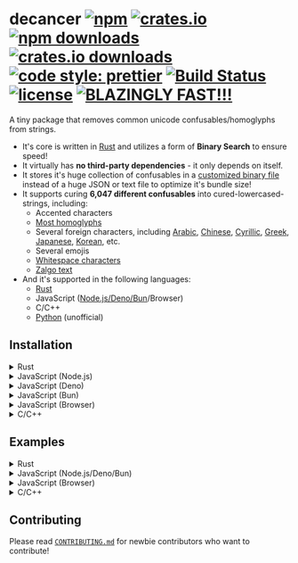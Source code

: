 # decancer [![npm][npm-image]][npm-url] [![crates.io][crates-io-image]][crates-io-url] [![npm downloads][downloads-image]][downloads-url] [![crates.io downloads][crates-io-downloads-image]][crates-io-url] [![code style: prettier][prettier-image]][prettier-url] [![Build Status][ci-image]][ci-url] [![license][github-license-image]][github-license-url] [![BLAZINGLY FAST!!!][blazingly-fast-image]][blazingly-fast-url]

[crates-io-image]: https://img.shields.io/crates/v/decancer?style=flat-square
[crates-io-downloads-image]: https://img.shields.io/crates/d/decancer?style=flat-square
[crates-io-url]: https://crates.io/crates/decancer
[npm-image]: https://img.shields.io/npm/v/decancer.svg?style=flat-square
[npm-url]: https://npmjs.org/package/decancer
[downloads-image]: https://img.shields.io/npm/dm/decancer.svg?style=flat-square
[downloads-url]: https://npmjs.org/package/decancer
[prettier-image]: https://img.shields.io/badge/code_style-prettier-ff69b4.svg?style=flat-square
[prettier-url]: https://github.com/prettier/prettier
[ci-image]: https://github.com/null8626/decancer/workflows/CI/badge.svg
[ci-url]: https://github.com/null8626/decancer/actions/workflows/CI.yml
[github-license-image]: https://img.shields.io/github/license/null8626/decancer?style=flat-square
[github-license-url]: https://github.com/null8626/decancer/blob/main/LICENSE
[blazingly-fast-image]: https://img.shields.io/badge/speed-BLAZINGLY%20FAST!!!%20%F0%9F%94%A5%F0%9F%9A%80%F0%9F%92%AA%F0%9F%98%8E-brightgreen.svg?style=flat-square
[blazingly-fast-url]: https://twitter.com/acdlite/status/974390255393505280

A tiny package that removes common unicode confusables/homoglyphs from strings.

- It's core is written in [Rust](https://www.rust-lang.org) and utilizes a form of **Binary Search** to ensure speed!
- It virtually has **no third-party dependencies** - it only depends on itself.
- It stores it's huge collection of confusables in a [customized binary file](https://github.com/null8626/decancer/blob/main/core/bin/confusables.bin) instead of a huge JSON or text file to optimize it's bundle size!
- It supports curing **6,047 different confusables** into cured-lowercased-strings, including:
  - Accented characters
  - [Most homoglyphs](https://en.wikipedia.org/wiki/Homoglyph)
  - Several foreign characters, including [Arabic](https://en.wikipedia.org/wiki/Arabic), [Chinese](https://en.wikipedia.org/wiki/Chinese_characters), [Cyrillic](https://en.wikipedia.org/wiki/Cyrillic_script), [Greek](https://en.wikipedia.org/wiki/Greek_alphabet), [Japanese](https://en.wikipedia.org/wiki/Kanji), [Korean](https://en.wikipedia.org/wiki/Hangul), etc.
  - Several emojis
  - [Whitespace characters](https://en.wikipedia.org/wiki/Whitespace_character)
  - [Zalgo text](https://en.wikipedia.org/wiki/Zalgo_text)
- And it's supported in the following languages:
  - [Rust](https://crates.io/crates/decancer)
  - JavaScript ([Node.js/Deno/Bun](https://www.npmjs.com/package/decancer)/Browser)
  - C/C++
  - [Python](https://pypi.org/project/decancer-py) (unofficial)

## Installation

<details>
<summary>Rust</summary>

In your `Cargo.toml`:

```toml
decancer = "1.5.4"
```

</details>
<details>
<summary>JavaScript (Node.js)</summary>

In your shell:

```console
$ npm install decancer
```

In your code:

```js
const decancer = require('decancer')
```

</details>
<details>
<summary>JavaScript (Deno)</summary>

In your code:

```ts
import decancer from 'npm:decancer'
```

</details>
<details>
<summary>JavaScript (Bun)</summary>

In your shell:

```console
$ bun install decancer
```

In your code:

```js
const decancer = require('decancer')
```

</details>
<details>
<summary>JavaScript (Browser)</summary>

In your code:

```html
<script type="module">
  import init from 'https://cdn.jsdelivr.net/gh/null8626/decancer@v1.5.4/bindings/wasm/bin/decancer.min.js'

  const decancer = await init()
</script>
```

</details>
<details>
<summary>C/C++</summary>

### Download precompiled binaries

- [Download for 64-bit Windows MSVC (Windows 7+)](https://github.com/null8626/decancer/releases/download/v1.5.4/decancer-x86_64-pc-windows-msvc.zip)
- [Download for 32-bit Windows MSVC (Windows 7+)](https://github.com/null8626/decancer/releases/download/v1.5.4/decancer-i686-pc-windows-msvc.zip)
- [Download for ARM64 Windows MSVC](https://github.com/null8626/decancer/releases/download/v1.5.4/decancer-aarch64-pc-windows-msvc.zip)
- [Download for 64-bit macOS (10.7+, Lion+)](https://github.com/null8626/decancer/releases/download/v1.5.4/decancer-x86_64-apple-darwin.zip)
- [Download for ARM64 macOS (11.0+, Big Sur+)](https://github.com/null8626/decancer/releases/download/v1.5.4/decancer-aarch64-apple-darwin.zip)
- [Download for 64-bit Linux (kernel 3.2+, glibc 2.17+)](https://github.com/null8626/decancer/releases/download/v1.5.4/decancer-x86_64-unknown-linux-gnu.zip)
- [Download for 64-bit Linux with MUSL](https://github.com/null8626/decancer/releases/download/v1.5.4/decancer-x86_64-unknown-linux-musl.zip)
- [Download for ARM64 Linux (kernel 4.1, glibc 2.17+)](https://github.com/null8626/decancer/releases/download/v1.5.4/decancer-aarch64-unknown-linux-gnu.zip)
- [Download for ARM64 Linux with MUSL](https://github.com/null8626/decancer/releases/download/v1.5.4/decancer-aarch64-unknown-linux-musl.zip)
- [Download for ARMv7 Linux, hardfloat (kernel 3.2, glibc 2.17)](https://github.com/null8626/decancer/releases/download/v1.5.4/decancer-armv7-unknown-linux-gnueabihf.zip)
- [Download for 64-bit FreeBSD](https://github.com/null8626/decancer/releases/download/v1.5.4/decancer-freebsd.zip)

### Building from source

Prerequisites:

- [Git](https://git-scm.com/)
- [Rust](https://rustup.rs/)

```console
$ git clone https://github.com/null8626/decancer.git --depth 1
$ cd decancer/bindings/native
$ cargo build --release
```

And the binary files should be generated in the `target/release` directory.

</details>

## Examples

<details>
<summary>Rust</summary>

```rust
fn main() {
  let cured_e = decancer::cure_char('Ｅ');
  
  match cured_e {
    decancer::Translation::Character(e) => assert_eq!(e, 'e'),
    _ => unreachable!(),
  }
  
  let cured_ae = decancer::cure_char('ӕ');
  
  match cured_ae {
    decancer::Translation::String(ae) => assert_eq!(ae, "ae"),
    _ => unreachable!(),
  }
  
  // control characters, surrogates, combining characters, private use characters, byte order marks, etc.
  let cured_surrogate = decancer::cure_char(0xD800u32); 
  
  assert!(matches!(cured_surrogate, decancer::Translation::None));

  let cured = decancer::cure("vＥⓡ𝔂 𝔽𝕌Ňℕｙ ţ乇𝕏𝓣");

  // cured here is a decancer::CuredString struct wrapping over the cured string
  // for comparison purposes, it's more recommended to use the methods provided by the decancer::CuredString struct.

  assert_eq!(cured, "very funny text");
  assert!(cured.starts_with("very"));
  assert!(cured.contains("funny"));
  assert!(cured.ends_with("text"));

  let _output_str = cured.into_str(); // retrieve the String inside and consume the struct.
}
```

</details>
<details>
<summary>JavaScript (Node.js/Deno/Bun)</summary>

```js
const cured = decancer('vＥⓡ𝔂 𝔽𝕌Ňℕｙ ţ乇𝕏𝓣')

// cured here is a CuredString object wrapping over the cured string
// for comparison purposes, it's more recommended to use the methods provided by the CuredString class.

if (cured.contains('funny')) {
  console.log('found the funny')
}

if (
  cured.equals('very funny text') &&
  cured.startsWith('very') &&
  cured.endsWith('text')
) {
  console.log('it works!')
}

console.log(cured.toString()) // 'very funny text'
```

</details>
<details>
<summary>JavaScript (Browser)</summary>

```html
<!DOCTYPE html>
<html lang="en">
  <head>
    <meta charset="utf-8" />
    <title>Decancerer!!! (tm)</title>
    <style>
      textarea {
        font-size: 30px;
      }

      #cure {
        font-size: 20px;
        padding: 5px 30px;
      }
    </style>
  </head>
  <body>
    <h3>Input cancerous text here:</h3>
    <textarea rows="10" cols="30"></textarea>
    <br />
    <button id="cure" onclick="cure()">cure!</button>
    <script type="module">
      import init from 'https://cdn.jsdelivr.net/gh/null8626/decancer@v1.5.4/bindings/wasm/bin/decancer.min.js'

      const decancer = await init()

      window.cure = function () {
        const textarea = document.querySelector('textarea')

        if (!textarea.value.length) {
          return alert("There's no text!!!")
        }

        textarea.value = decancer(textarea.value).toString()
      }
    </script>
  </body>
</html>
```

</details>
<details>
<summary>C/C++</summary>

> **NOTE:** `decancer.h` can be retrieved from the [`bindings/native` directory.](https://github.com/null8626/decancer/blob/main/bindings/native/decancer.h)

```c
#include <decancer.h>

#include <string.h>
#include <stdlib.h>
#include <stdio.h>

// global variable for assertion purposes only
decancer_cured_t cured = NULL;

// our quick assert function
static void assert(const bool expr, const char *message)
{
    if (!expr)
    {
        fprintf(stderr, "assertion failed (%s)\n", message);

        if (cured != NULL)
        {
            decancer_free(cured);
        }
        
        exit(1);
    }
}

int main(void) {
    decancer_translation_t char_translation;

    // cure the unicode character 'Ｅ' (U+FF25)
    decancer_cure_char(0xFF25, &char_translation);
    
    assert(char_translation.kind == DECANCER_TRANSLATION_KIND_CHARACTER, "char translation is a character");
    assert(char_translation.contents.character == 0x65, "char translation is 'e' (0x65)");

    // cure the unicode character 'ӕ' (U+04D5)
    decancer_cure_char(0x04D5, &char_translation);
    
    // char_translation.contents.string.contents here is NOT null-terminated.
    // modifying so will result in undefined behavior.
    assert(char_translation.kind == DECANCER_TRANSLATION_KIND_STRING, "char translation is an ASCII string");
    assert(char_translation.contents.string.length == 2,
           "char translation is an ASCII string with the length of 2 bytes");
    assert(char_translation.contents.string.contents[0] == 'a' && char_translation.contents.string.contents[1] == 'e',
           "char translation is the ASCII string \"ae\".");

    // try to cure a surrogate
    decancer_cure_char(0xD800, &char_translation);
    
    assert(char_translation.kind == DECANCER_TRANSLATION_KIND_NONE, "char translation is an empty string ('')");

    // utf-8 bytes for "vＥⓡ𝔂 𝔽𝕌Ňℕｙ ţ乇𝕏𝓣"
    uint8_t string[] = {0x76, 0xef, 0xbc, 0xa5, 0xe2, 0x93, 0xa1, 0xf0, 0x9d, 0x94, 0x82, 0x20, 0xf0, 0x9d,
                        0x94, 0xbd, 0xf0, 0x9d, 0x95, 0x8c, 0xc5, 0x87, 0xe2, 0x84, 0x95, 0xef, 0xbd, 0x99,
                        0x20, 0xc5, 0xa3, 0xe4, 0xb9, 0x87, 0xf0, 0x9d, 0x95, 0x8f, 0xf0, 0x9d, 0x93, 0xa3};

    // cure string
    cured = decancer_cure(string, sizeof(string));

    // comparisons
    assert(decancer_equals(cured, (uint8_t *)("very funny text"), 15), "equals");
    assert(decancer_starts_with(cured, (uint8_t *)("very"), 4), "starts_with");
    assert(decancer_ends_with(cured, (uint8_t *)("text"), 4), "ends_with");
    assert(decancer_contains(cured, (uint8_t *)("funny"), 5), "contains");

    // coerce output as a raw UTF-8 pointer and retrieve it's size (in bytes)
    size_t output_size;
    const uint8_t *output_raw = decancer_raw(cured, &output_size);

    // assert raw cured utf-8 size to be 15 bytes (size of "very funny text")
    assert(output_size == 15, "raw output size");

    // utf-8 bytes for "very funny text"
    const uint8_t expected_raw[] = {0x76, 0x65, 0x72, 0x79, 0x20, 0x66, 0x75, 0x6e,
                                    0x6e, 0x79, 0x20, 0x74, 0x65, 0x78, 0x74};

    char assert_message[38];
    for (uint32_t i = 0; i < sizeof(expected_raw); i++)
    {
        sprintf(assert_message, "mismatched utf-8 contents at index %u", i);
        assert(output_raw[i] == expected_raw[i], assert_message);
    }

    // free cured string (required)
    decancer_free(cured);
    
    return 0;
}
```

</details>

## Contributing

Please read [`CONTRIBUTING.md`](https://github.com/null8626/decancer/blob/main/CONTRIBUTING.md) for newbie contributors who want to contribute!